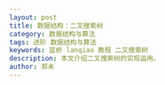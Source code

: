 ```yaml
---
layout: post
title: 数据结构：二叉搜索树
category: 数据结构与算法
tags: 进阶 数据结构与算法
keywords: 蓝桥 lanqiao 教程 二叉搜索树
description: 本文介绍二叉搜索树的实现运用。
author: 郑未
---
```


